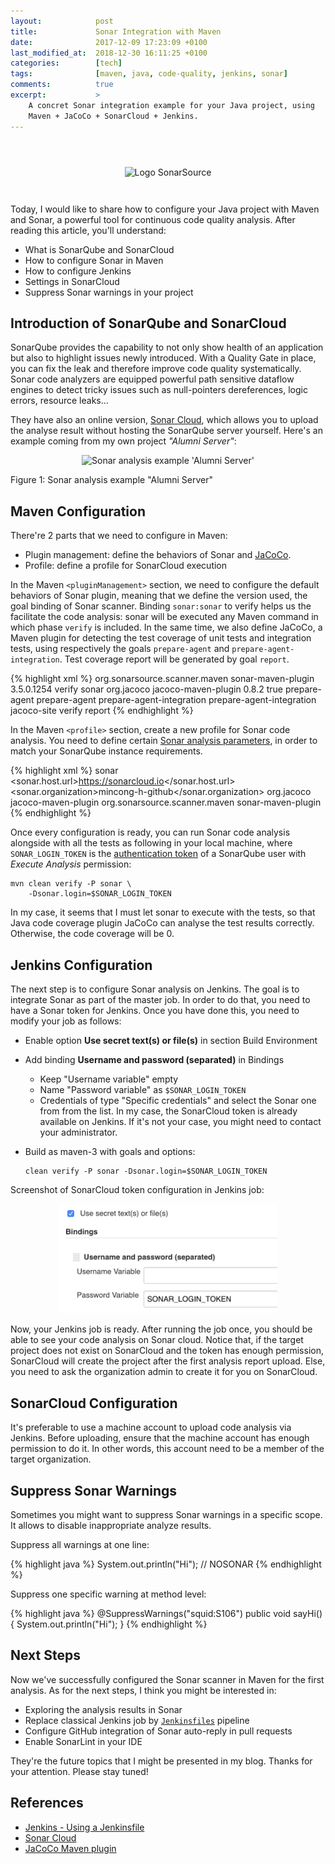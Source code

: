 ```yaml
---
layout:            post
title:             Sonar Integration with Maven
date:              2017-12-09 17:23:09 +0100
last_modified_at:  2018-12-30 16:11:25 +0100
categories:        [tech]
tags:              [maven, java, code-quality, jenkins, sonar]
comments:          true
excerpt:           >
    A concret Sonar integration example for your Java project, using
    Maven + JaCoCo + SonarCloud + Jenkins.
---
```


<p align="center">
  <img src="{{ site.url }}/assets/logo-sonarsource.svg"
       alt="Logo SonarSource"
       style="max-width: 50%; margin: 3em auto 2em auto;">
</p>

Today, I would like to share how to configure your Java project with Maven and
Sonar, a powerful tool for continuous code quality analysis. After reading this
article, you'll understand:

- What is SonarQube and SonarCloud
- How to configure Sonar in Maven
- How to configure Jenkins
- Settings in SonarCloud
- Suppress Sonar warnings in your project

## Introduction of SonarQube and SonarCloud

SonarQube provides the capability to not only show health of an application but
also to highlight issues newly introduced. With a Quality Gate in place, you can
fix the leak and therefore improve code quality systematically. Sonar code
analyzers are equipped powerful path sensitive dataflow engines to detect tricky
issues such as null-pointers dereferences, logic errors, resource leaks...

They have also an online version, [Sonar Cloud][sonar-cloud], which allows you
to upload the analyse result without hosting the SonarQube server yourself.
Here's an example coming from my own project _"Alumni Server"_:

<p align="center">
  <img src="{{ site.url }}/assets/20171209-sonarcloud.io-example.png"
       alt="Sonar analysis example 'Alumni Server'"
       style="border-radius: 0">
  <figcaption>Figure 1: Sonar analysis example "Alumni Server"</figcaption>
</p>

## Maven Configuration

There're 2 parts that we need to configure in Maven:

- Plugin management: define the behaviors of Sonar and [JaCoCo][jacoco].
- Profile: define a profile for SonarCloud execution

In the Maven `<pluginManagement>` section, we need to configure the default
behaviors of Sonar plugin, meaning that we define the version used, the goal
binding of Sonar scanner. Binding `sonar:sonar` to verify helps us the
facilitate the code analysis: sonar will be executed any Maven command in which
phase `verify` is included. In the same time, we also define JaCoCo, a Maven
plugin for detecting the test coverage of unit tests and integration tests,
using respectively the goals `prepare-agent` and `prepare-agent-integration`.
Test coverage report will be generated by goal `report`.

{% highlight xml %}
<pluginManagement>
  <plugins>
    <plugin>
      <groupId>org.sonarsource.scanner.maven</groupId>
      <artifactId>sonar-maven-plugin</artifactId>
      <version>3.5.0.1254</version>
      <executions>
        <execution>
          <phase>verify</phase>
          <goals>
            <goal>sonar</goal>
          </goals>
        </execution>
      </executions>
    </plugin>
    <plugin>
      <groupId>org.jacoco</groupId>
      <artifactId>jacoco-maven-plugin</artifactId>
      <version>0.8.2</version>
      <configuration>
        <append>true</append>
      </configuration>
      <executions>
        <execution>
          <id>prepare-agent</id>
          <goals>
            <goal>prepare-agent</goal>
          </goals>
        </execution>
        <execution>
          <id>prepare-agent-integration</id>
          <goals>
            <goal>prepare-agent-integration</goal>
          </goals>
        </execution>
        <execution>
          <id>jacoco-site</id>
          <phase>verify</phase>
          <goals>
            <goal>report</goal>
          </goals>
        </execution>
      </executions>
    </plugin>
  </plugins>
</pluginManagement>
{% endhighlight %}

In the Maven `<profile>` section, create a new profile for Sonar code analysis.
You need to define certain [Sonar analysis parameters][sonar-params], in order
to match your SonarQube instance requirements.

{% highlight xml %}
<profile>
  <id>sonar</id>
  <properties>
    <sonar.host.url>https://sonarcloud.io</sonar.host.url>
    <sonar.organization>mincong-h-github</sonar.organization>
  </properties>
  <build>
    <plugins>
      <plugin>
        <groupId>org.jacoco</groupId>
        <artifactId>jacoco-maven-plugin</artifactId>
      </plugin>
      <plugin>
        <groupId>org.sonarsource.scanner.maven</groupId>
        <artifactId>sonar-maven-plugin</artifactId>
      </plugin>
    </plugins>
  </build>
</profile>
{% endhighlight %}

Once every configuration is ready, you can run Sonar code analysis alongside
with all the tests as following in your local machine, where `SONAR_LOGIN_TOKEN`
is the [authentication token][sonar-token] of a SonarQube user with
_Execute Analysis_ permission:

    mvn clean verify -P sonar \
        -Dsonar.login=$SONAR_LOGIN_TOKEN

In my case, it seems that I must let sonar to execute with the tests, so that
Java code coverage plugin JaCoCo can analyse the test results correctly.
Otherwise, the code coverage will be 0.

## Jenkins Configuration

The next step is to configure Sonar analysis on Jenkins. The goal is to
integrate Sonar as part of the master job. In order to do that, you need to have
a Sonar token for Jenkins. Once you have done this, you need to modify your job
as follows:

- Enable option **Use secret text(s) or file(s)** in section Build Environment
- Add binding **Username and password (separated)** in Bindings
  - Keep "Username variable" empty
  - Name "Password variable" as `$SONAR_LOGIN_TOKEN`
  - Credentials of type "Specific credentials" and select the Sonar one from
    from the list. In my case, the SonarCloud token is already available on
    Jenkins. If it's not your case, you might need to contact your
    administrator.
- Build as maven-3 with goals and options:

      clean verify -P sonar -Dsonar.login=$SONAR_LOGIN_TOKEN

Screenshot of SonarCloud token configuration in Jenkins job:

<p align="center">
  <img src="/assets/20171209-jenkins-sonar-cloud-configuration.png"
       style="max-width:350px"
       alt="SonarCloud configuration in Jenkins job" />
</p>

Now, your Jenkins job is ready. After running the job once, you should be able
to see your code analysis on Sonar cloud. Notice that, if the target project
does not exist on SonarCloud and the token has enough permission, SonarCloud
will create the project after the first analysis report upload. Else, you need
to ask the organization admin to create it for you on SonarCloud.

## SonarCloud Configuration

It's preferable to use a machine account to upload code analysis via Jenkins.
Before uploading, ensure that the machine account has enough permission to do
it. In other words, this account need to be a member of the target
organization.

## Suppress Sonar Warnings

Sometimes you might want to suppress Sonar warnings in a specific scope. It
allows to disable inappropriate analyze results.

Suppress all warnings at one line:

{% highlight java %}
System.out.println("Hi"); // NOSONAR
{% endhighlight %}

Suppress one specific warning at method level:

{% highlight java %}
@SuppressWarnings("squid:S106")
public void sayHi() {
  System.out.println("Hi");
}
{% endhighlight %}

## Next Steps

Now we've successfully configured the Sonar scanner in Maven for the first
analysis. As for the next steps, I think you might be interested in:

- Exploring the analysis results in Sonar
- Replace classical Jenkins job by [`Jenkinsfiles`][jenkinsfiles] pipeline
- Configure GitHub integration of Sonar auto-reply in pull requests
- Enable SonarLint in your IDE

They're the future topics that I might be presented in my blog. Thanks for your
attention. Please stay tuned!

## References

- [Jenkins - Using a Jenkinsfile][jenkinsfiles]
- [Sonar Cloud][sonar-cloud]
- [JaCoCo Maven plugin][jacoco]

[jenkinsfiles]: https://jenkins.io/doc/book/pipeline/jenkinsfile/
[sonar-cloud]: https://sonarcloud.io/
[sonar-params]: https://docs.sonarqube.org/display/SONAR/Analysis+Parameters
[sonar-token]: https://docs.sonarqube.org/display/SONAR/User+Token
[jacoco]: http://www.eclemma.org/jacoco/trunk/doc/maven.html
